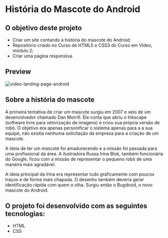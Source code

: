 # História do Mascote do Android

## O objetivo deste projeto
- Criar um site contando a história do mascote do Android;
- Repositório criado no Curso de HTML5 e CSS3 do Curso em Vídeo, módulo 2;
- Criar uma página responsiva.

## Preview

![video-landing-page-android](https://github.com/briamferr/projeto-site-boz-oxisanitizacao/assets/124388657/05cde1f2-4d7d-4a57-875c-7805e51097e3)

## Sobre a história do mascote
A primeira tentativa de criar um mascote surgiu em 2007 e veio de um desenvolvedor chamado Dan Morrill. Ele conta que abriu o Inkscape (software livre para vetorização de imagens) e criou sua própria versão de robô. O objetivo era apenas personificar o sistema apenas para a a sua equipe, não existia nenhuma solicitação da empresa para a criação de um mascote.

A ideia de ter um mascote foi amadurecendo e a missão foi passada para uma profissional da área. A ilustradora Russa Irina Blok, também funcionária do Google, ficou com a missão de representar o pequeno robô de uma maneira mais agradável.

A ideia principal da Irina era representar tudo graficamente com poucos traços e de forma mais chapada. O desenho também deveria gerar identificação rápida com quem o olha. Surgiu então o Bugdroid, o novo mascote do Android.

## O projeto foi desenvolvido com as seguintes tecnologias:
- HTML
- CSS
